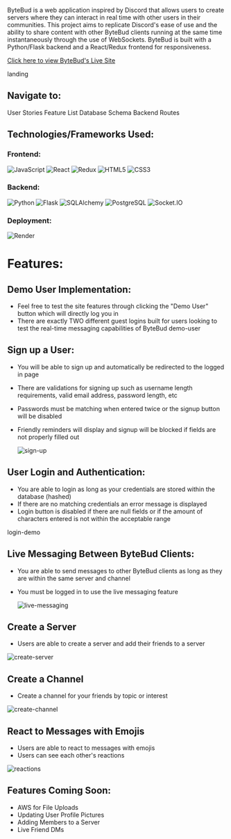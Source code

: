 ByteBud is a web application inspired by Discord that allows users to create servers where they can interact in real time with other users in their communities. This project aims to replicate Discord's ease of use and the ability to share content with other ByteBud clients running at the same time instantaneously through the use of WebSockets. ByteBud is built with a Python/Flask backend and a React/Redux frontend for responsiveness.

[Click here to view ByteBud's Live Site](https://bytebud.onrender.com/)

landing

## Navigate to:
User Stories
Feature List
Database Schema
Backend Routes

## Technologies/Frameworks Used:

### Frontend:

![JavaScript](https://img.shields.io/badge/JavaScript-F7DF1E?style=for-the-badge&logo=javascript&logoColor=black)
![React](https://camo.githubusercontent.com/ce057acbaad5aa84ec90b07accdfa0a8bf8d3b317c54ef2bb4f6481f6e7d7dde/68747470733a2f2f696d672e736869656c64732e696f2f62616467652f72656163742d3637364537373f7374796c653d666f722d7468652d6261646765266c6f676f3d7265616374266c6f676f436f6c6f723d23363144414642)
![Redux](https://camo.githubusercontent.com/7997545192468d67af275317b4210fac4996c660cf00a331fd947e4a93eec57f/68747470733a2f2f696d672e736869656c64732e696f2f62616467652f52656475782d3736344142433f7374796c653d666f722d7468652d6261646765266c6f676f3d7265647578266c6f676f436f6c6f723d7768697465)
![HTML5](https://camo.githubusercontent.com/bfe6a48836e87b13a16f1f56f88fee428475c2ac29247992ec9b8bcc7154f881/68747470733a2f2f696d672e736869656c64732e696f2f62616467652f48544d4c352d4533344632363f7374796c653d666f722d7468652d6261646765266c6f676f3d68746d6c35266c6f676f436f6c6f723d7768697465)
![CSS3](https://camo.githubusercontent.com/472c222e8f240a48ae51cd9b082a1b857be809dcd851a25150890c2da50c13a5/68747470733a2f2f696d672e736869656c64732e696f2f62616467652f435353332d3135373242363f7374796c653d666f722d7468652d6261646765266c6f676f3d63737333266c6f676f436f6c6f723d7768697465)

### Backend:

![Python](	https://img.shields.io/badge/Python-3776AB?style=for-the-badge&logo=python&logoColor=white)
![Flask](https://camo.githubusercontent.com/a07a8d56a46617a2281448edd7c3b1bcb9cb264b74ab4600c194c29977fd1352/68747470733a2f2f696d672e736869656c64732e696f2f62616467652f466c61736b2d3030303030303f7374796c653d666f722d7468652d6261646765266c6f676f3d666c61736b266c6f676f436f6c6f723d7768697465)
![SQLAlchemy](https://camo.githubusercontent.com/3a44b6270a014a9b236ca1f8aba4f50d38bbf6ec0f9e4da2bef8713dcadd0a5b/68747470733a2f2f696d672e736869656c64732e696f2f62616467652f2d53514c416c6368656d792d4437314630303f7374796c653d666f722d7468652d6261646765)
![PostgreSQL](https://camo.githubusercontent.com/4805e53bb11de9f02eaebb836a95679aa8d0ac0da0443f6081d12ee8209c36b0/68747470733a2f2f696d672e736869656c64732e696f2f62616467652f506f7374677265732d3431363945313f7374796c653d666f722d7468652d6261646765266c6f676f3d706f737467726573716c266c6f676f436f6c6f723d7768697465)
![Socket.IO](https://camo.githubusercontent.com/5a42080048cfc58abad5fc9b016d30502cd5f603a5b6f7f72dba983c27778ea8/68747470733a2f2f696d672e736869656c64732e696f2f62616467652f536f636b65742e494f2d3031303130313f7374796c653d666f722d7468652d6261646765266c6f676f3d736f636b65742e696f266c6f676f436f6c6f723d7768697465)

### Deployment:

![Render](https://img.shields.io/badge/Render-%46E3B7.svg?style=for-the-badge&logo=render&logoColor=white)

# Features:

## Demo User Implementation:
* Feel free to test the site features through clicking the "Demo User" button which will directly log you in
* There are exactly TWO different guest logins built for users looking to test the real-time messaging capabilities of ByteBud
demo-user

## Sign up a User:
* You will be able to sign up and automatically be redirected to the logged in page
* There are validations for signing up such as username length requirements, valid email address, password length, etc
* Passwords must be matching when entered twice or the signup button will be disabled
* Friendly reminders will display and signup will be blocked if fields are not properly filled out
  
  ![sign-up](https://media.giphy.com/media/Gnf2W0BBWrSZgtqANK/giphy.gif)

## User Login and Authentication:

* You are able to login as long as your credentials are stored within the database (hashed)
* If there are no matching credentials an error message is displayed
* Login button is disabled if there are null fields or if the amount of characters entered is not within the acceptable range

login-demo

## Live Messaging Between ByteBud Clients:

* You are able to send messages to other ByteBud clients as long as they are within the same server and channel
* You must be logged in to use the live messaging feature
  
  ![live-messaging](https://media.giphy.com/media/0VPXakwUdzgKOQ9bkR/giphy.gif)
  



## Create a Server
* Users are able to create a server and add their friends to a server

![create-server](https://media.giphy.com/media/oR2UhQwcwKOUZW26nD/giphy.gif)

## Create a Channel
* Create a channel for your friends by topic or interest
  
![create-channel](https://media.giphy.com/media/ZxOzkg2hfgamWG39J5/giphy.gif)

## React to Messages with Emojis

* Users are able to react to messages with emojis
* Users can see each other's reactions

![reactions](https://media.giphy.com/media/0VPXakwUdzgKOQ9bkR/giphy.gif)

## Features Coming Soon:

* AWS for File Uploads
* Updating User Profile Pictures
* Adding Members to a Server
* Live Friend DMs 
